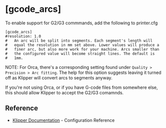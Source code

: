 # [gcode_arcs]

To enable support for G2/G3 commmands, add the following to printer.cfg
```
[gcode_arcs]
#resolution: 1.0
#   An arc will be split into segments. Each segment's length will
#   equal the resolution in mm set above. Lower values will produce a
#   finer arc, but also more work for your machine. Arcs smaller than
#   the configured value will become straight lines. The default is
#   1mm.
```
NOTE: For Orca, there's a corresponding setting found under `Quality > Precision > Arc fitting`. The help for this option suggests leaving it
turned off as Klipper will convert arcs to segments anyway. 

If you're not using Orca, or if you have G-code files from somewhere else, this should allow Klipper to accept the G2/G3 comamnds.

## Reference
- [Klipper Documentation](https://github.com/Klipper3d/klipper/blob/master/docs/Config_Reference.md#gcode_arcs) - Configuration Reference
